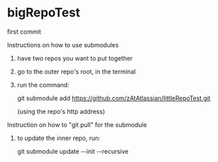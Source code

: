 # bigRepoTest

first commit

Instructions on how to use submodules

1. have two repos you want to put together
2. go to the outer repo's root, in the terminal
3. run the command:

    git submodule add https://github.com/zAtAtlassian/littleRepoTest.git
    
    (using the repo's http address)

Instruction on how to "git pull" for the submodule

1. to update the inner repo, run:

    git submodule update --init --recursive